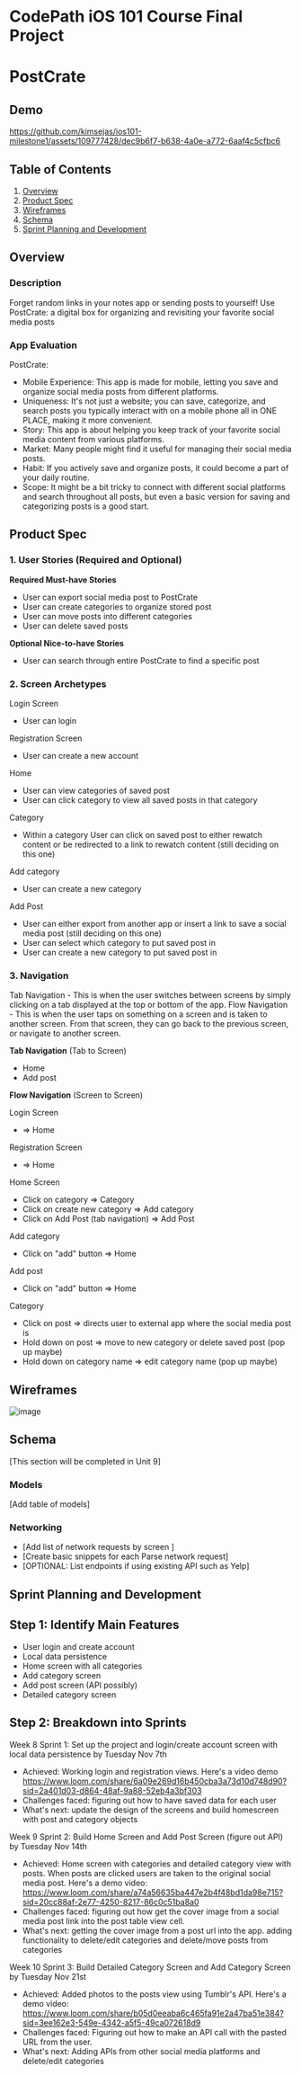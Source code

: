 CodePath iOS 101 Course Final Project
===

# PostCrate

## Demo


https://github.com/kimsejas/ios101-milestone1/assets/109777428/dec9b6f7-b638-4a0e-a772-6aaf4c5cfbc6


## Table of Contents

1. [Overview](#Overview)
2. [Product Spec](#Product-Spec)
3. [Wireframes](#Wireframes)
4. [Schema](#Schema)
5. [Sprint Planning and Development](#Sprint-Planning-and-Development)

## Overview

### Description

Forget random links in your notes app or sending posts to yourself! Use PostCrate: a digital box for organizing and revisiting your favorite social media posts


### App Evaluation

PostCrate: 
- Mobile Experience: This app is made for mobile, letting you save and organize social media posts from different platforms.
- Uniqueness: It's not just a website; you can save, categorize, and search posts you typically interact with on a mobile phone all in ONE PLACE, making it more convenient.
- Story: This app is about helping you keep track of your favorite social media content from various platforms.
- Market: Many people might find it useful for managing their social media posts.
- Habit: If you actively save and organize posts, it could become a part of your daily routine.
- Scope: It might be a bit tricky to connect with different social platforms and search throughout all posts, but even a basic version for saving and categorizing posts is a good start.


## Product Spec

### 1. User Stories (Required and Optional)

**Required Must-have Stories**

- User can export social media post to PostCrate
- User can create categories to organize stored post
- User can move posts into different categories
- User can delete saved posts

**Optional Nice-to-have Stories**

- User can search through entire PostCrate to find a specific post 

### 2. Screen Archetypes


Login Screen
- User can login
  
Registration Screen
- User can create a new account

Home
- User can view categories of saved post
- User can click category to view all saved posts in that category

Category 
- Within a category User can click on saved post to either rewatch content or be redirected to a link to rewatch content (still deciding on this one)

Add category 
- User can create a new category 

Add Post
- User can either export from another app or insert a link to save a social media post (still deciding on this one)
- User can select which category to put saved post in
- User can create a new category to put saved post in 


### 3. Navigation

Tab Navigation - This is when the user switches between screens by simply clicking on a tab displayed at the top or bottom of the app.
Flow Navigation - This is when the user taps on something on a screen and is taken to another screen. From that screen, they can go back to the previous screen, or navigate to another screen.

**Tab Navigation** (Tab to Screen)
- Home
- Add post


**Flow Navigation** (Screen to Screen)

Login Screen
- => Home
  
Registration Screen
- => Home
  
Home Screen
- Click on category => Category
- Click on create new category => Add category
- Click on Add Post (tab navigation) => Add Post

Add category 
- Click on "add" button => Home

Add post 
- Click on "add" button => Home
  
Category
- Click on post => directs user to external app where the social media post is
- Hold down on post => move to new category or delete saved post (pop up maybe)
- Hold down on category name => edit category name (pop up maybe)

## Wireframes

![image](https://github.com/kimsejas/ios101-milestone1/assets/109777428/856d17a0-d0bf-4e09-a02e-6e89dc821651)


## Schema 

[This section will be completed in Unit 9]

### Models

[Add table of models]

### Networking

- [Add list of network requests by screen ]
- [Create basic snippets for each Parse network request]
- [OPTIONAL: List endpoints if using existing API such as Yelp]

##  Sprint Planning and Development

## Step 1: Identify Main Features
- User login and create account
- Local data persistence
- Home screen with all categories
- Add category screen
- Add post screen (API possibly)
- Detailed category screen

## Step 2: Breakdown into Sprints

Week 8 Sprint 1: Set up the project and login/create account screen with local data persistence by Tuesday Nov 7th
- Achieved: Working login and registration views. Here's a video demo https://www.loom.com/share/6a09e269d16b450cba3a73d10d748d90?sid=2a401d03-d864-48af-9a88-52eb4a3bf303 
- Challenges faced: figuring out how to have saved data for each user 
- What's next: update the design of the screens and build homescreen with post and category objects 

Week 9 Sprint 2: Build Home Screen and Add Post Screen (figure out API) by Tuesday Nov 14th
- Achieved: Home screen with categories and detailed category view with posts. When posts are clicked users are taken to the original social media post. Here's a demo video: https://www.loom.com/share/a74a56635ba447e2b4f48bd1da98e715?sid=20cc88af-2e77-4250-8217-86c0c51ba8a0 
- Challenges faced: figuring out how get the cover image from a social media post link into the post table view cell.
- What's next: getting the cover image from a post url into the app. adding functionality to delete/edit categories and delete/move posts from categories

Week 10 Sprint 3: Build Detailed Category Screen and Add Category Screen by Tuesday Nov 21st
- Achieved: Added photos to the posts view using Tumblr's API. Here's a demo video: https://www.loom.com/share/b05d0eeaba6c465fa91e2a47ba51e384?sid=3ee162e3-549e-4342-a5f5-49ca072618d9
- Challenges faced: Figuring out how to make an API call with the pasted URL from the user.
- What's next: Adding APIs from other social media platforms and delete/edit categories



